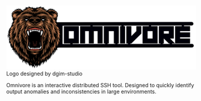 ![Designed by dgim-studio / Freepik](https://github.com/DiscoRiver/omnivore/blob/main/omnivore_logo.png)
Logo designed by dgim-studio

Omnivore is an interactive distributed SSH tool. Designed to quickly identify output anomalies and inconsistencies in large environments. 
